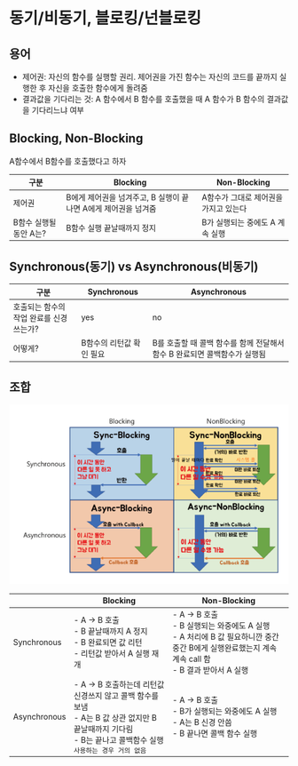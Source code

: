 # 동기/비동기, 블로킹/넌블로킹

## 용어

- 제어권: 자신의 함수를 실행할 권리. 제어권을 가진 함수는 자신의 코드를 끝까지 실행한 후 자신을 호출한 함수에게 돌려줌
- 결과값을 기다리는 것: A 함수에서 B 함수를 호출했을 때 A 함수가 B 함수의 결과값을 기다리느냐 여부

## Blocking, Non-Blocking

A함수에서 B함수를 호출했다고 하자

| 구분 | Blocking | Non-Blocking |
| --- | --- | --- |
| 제어권 | B에게 제어권을 넘겨주고, B 실행이 끝나면 A에게 제어권을 넘겨줌 | A함수가 그대로 제어권을 가지고 있는다 |
| B함수 실행될동안 A는? | B함수 실행 끝날때까지 정지 | B가 실행되는 중에도 A 계속 실행 |

## Synchronous(동기) vs Asynchronous(비동기)

| 구분 | Synchronous | Asynchronous |
| --- | --- | --- |
| 호출되는 함수의 작업 완료를 신경쓰는가? | yes | no |
| 어떻게? | B함수의 리턴값 확인 필요 | B를 호출할 때 콜백 함수를 함께 전달해서 함수 B 완료되면 콜백함수가 실행됨 |

## 조합
![blocking_nonblocking.png](img/blocking_nonblocking.png)

|  | Blocking | Non-Blocking |
| --- | --- | --- |
| Synchronous | - A → B 호출<br>- B 끝날때까지 A 정지<br>- B 완료되면 값 리턴<br>- 리턴값 받아서 A 실행 재개 | - A → B 호출<br>- B 실행되는 와중에도 A 실행<br>- A 처리에 B 값 필요하니깐 중간 중간 B에게 실행완료했는지 계속 계속 call 함<br>- B 결과 받아서 A 실행 |
  | Asynchronous | - A → B 호출하는데 리턴값 신경쓰지 않고 콜백 함수를 보냄<br>- A는 B 값 상관 없지만 B 끝날때까지 기다림<br>- B는 끝나고 콜백함수 실행<br>`사용하는 경우 거의 없음` | - A → B 호출<br>- B가 실행되는 와중에도 A 실행<br>- A는 B 신경 안씀<br>- B 끝나면 콜백 함수 실행 |
